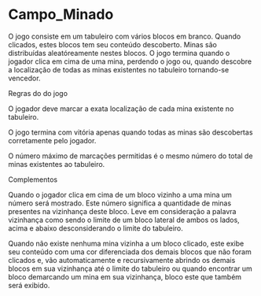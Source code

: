# Campo_Minado



O jogo consiste em um tabuleiro com vários blocos em branco. Quando clicados, 
estes blocos tem seu conteúdo descoberto. Minas são distribuídas aleatóreamente nestes blocos. 
O jogo termina quando o jogador clica em cima de uma mina, perdendo o jogo ou, quando descobre 
a localização de todas as minas existentes no tabuleiro tornando-se vencedor.

Regras do do jogo

O jogador deve marcar a exata localização de cada mina existente no tabuleiro.

O jogo termina com vitória apenas quando todas as minas são descobertas corretamente pelo jogador.

O número máximo de marcações permitidas é o mesmo número do total de minas existentes ao tabuleiro.

Complementos

Quando o jogador clica em cima de um bloco vizinho a uma mina um número será mostrado. Este número significa 
a quantidade de minas presentes na vizinhança deste bloco. Leve em consideração a palavra vizinhança 
como sendo o limite de um bloco lateral de ambos os lados, acima e abaixo desconsiderando o limite do tabuleiro.

Quando não existe nenhuma mina vizinha a um bloco clicado, este exibe seu conteúdo com uma cor diferenciada 
dos demais blocos que não foram clicados e, vão automaticamente e recursivamente abrindo os demais blocos 
em sua vizinhança até o limite do tabuleiro ou quando encontrar um bloco demarcando um mina em sua vizinhança, 
bloco este que também será exibido.
